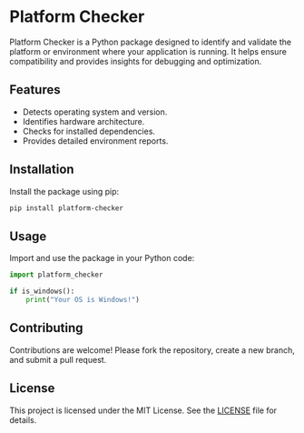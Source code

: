 # Platform Checker

Platform Checker is a Python package designed to identify and validate the platform or environment where your application is running. It helps ensure compatibility and provides insights for debugging and optimization.

## Features

- Detects operating system and version.
- Identifies hardware architecture.
- Checks for installed dependencies.
- Provides detailed environment reports.

## Installation

Install the package using pip:

```bash
pip install platform-checker
```

## Usage

Import and use the package in your Python code:

```python
import platform_checker

if is_windows():
    print("Your OS is Windows!")
```

## Contributing

Contributions are welcome! Please fork the repository, create a new branch, and submit a pull request.

## License

This project is licensed under the MIT License. See the [LICENSE](LICENSE) file for details.
